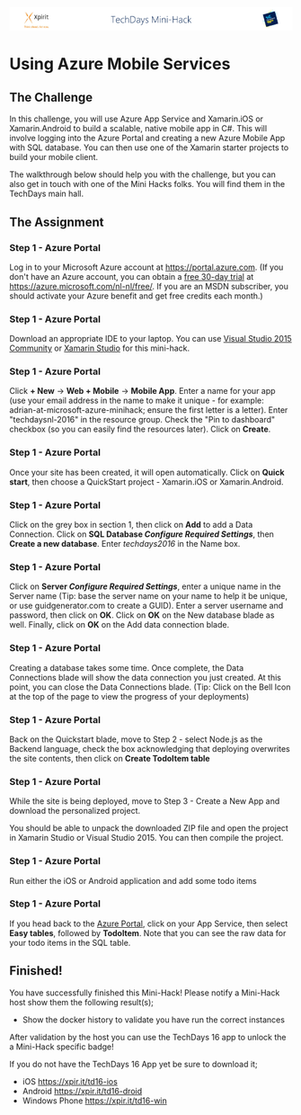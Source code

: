 ![Xpirit TechDays MiniHack Banner](../HackBanner-s.png)
# Using Azure Mobile Services

## The Challenge ##

In this challenge, you will use Azure App Service and Xamarin.iOS or Xamarin.Android to build a scalable, native mobile app in C#.  This will involve logging into the Azure Portal and creating a new Azure Mobile App with SQL database.  You can then use one of the Xamarin starter projects to build your mobile client.

The walkthrough below should help you with the challenge, but you can also get in touch with one of the Mini Hacks folks. You will find them in the TechDays main hall.

## The Assignment ##

### Step 1 - Azure Portal ###
Log in to your Microsoft Azure account at https://portal.azure.com.  (If you don't have an Azure account, you can obtain a [free 30-day trial](https://azure.microsoft.com/nl-nl/free/) at https://azure.microsoft.com/nl-nl/free/. If you are an MSDN subscriber, you should activate your Azure benefit and get free credits each month.)

### Step 1 - Azure Portal ###
Download an appropriate IDE to your laptop. You can use [Visual Studio 2015 Community](http://visualstudio.com) or [Xamarin Studio](https://www.xamarin.com/download) for this mini-hack.

### Step 1 - Azure Portal ###
Click **+ New** -> **Web + Mobile** -> **Mobile App**.  Enter a name for your app (use your email address in the name to make it unique - for example: adrian-at-microsoft-azure-minihack; ensure the first letter is a letter).  Enter "techdaysnl-2016" in the resource group.  Check the "Pin to dashboard" checkbox (so you can easily find the resources later).   Click on **Create**.

### Step 1 - Azure Portal ###
Once your site has been created, it will open automatically.  Click on **Quick start**, then choose a QuickStart project - Xamarin.iOS or Xamarin.Android.

### Step 1 - Azure Portal ###
Click on the grey box in section 1, then click on **Add** to add a Data Connection.  Click on **SQL Database _Configure Required Settings_**, then **Create a new database**.  Enter _techdays2016_ in the Name box.

### Step 1 - Azure Portal ###
Click on **Server _Configure Required Settings_**, enter a unique name in the Server name (Tip: base the server name on your name to help it be unique, or use guidgenerator.com to create a GUID).  Enter a server username and password, then click on **OK**.  Click on **OK** on the New database blade as well.  Finally, click on **OK** on the Add data connection blade.

### Step 1 - Azure Portal ###
Creating a database takes some time.  Once complete, the Data Connections blade will show the data connection you just created.  At this point, you can close the Data Connections blade.  (Tip: Click on the Bell Icon at the top of the page to view the progress of your deployments)

### Step 1 - Azure Portal ###
Back on the Quickstart blade, move to Step 2 - select Node.js as the Backend language, check the box acknowledging that deploying overwrites the site contents, then click on **Create TodoItem table**

### Step 1 - Azure Portal ###
While the site is being deployed, move to Step 3 - Create a New App and download the personalized project.  

You should be able to unpack the downloaded ZIP file and open the project in Xamarin Studio or Visual Studio 2015.  You can then compile the project.

### Step 1 - Azure Portal ###
Run either the iOS or Android application and add some todo items

### Step 1 - Azure Portal ###
If you head back to the [Azure Portal](https://portal.azure.com), click on your App Service, then select **Easy tables**, followed by **TodoItem**.  Note that you can see the raw data for your todo items in the SQL table.

## Finished! ##
You have successfully finished this Mini-Hack! Please notify a Mini-Hack host show them the following result(s);

- Show the docker history to validate you have run the correct instances

After validation by the host you can use the TechDays 16 app to unlock the a Mini-Hack specific badge!

If you do not have the TechDays 16 App yet be sure to download it;
- iOS <https://xpir.it/td16-ios>
- Android <https://xpir.it/td16-droid>
- Windows Phone <https://xpir.it/td16-win>